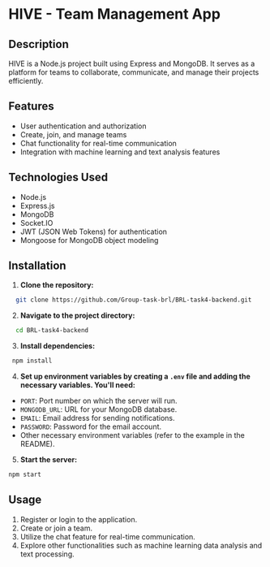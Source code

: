 # HIVE - Team Management App

## Description

HIVE is a Node.js project built using Express and MongoDB. It serves as a platform for teams to collaborate, communicate, and manage their projects efficiently.

## Features

- User authentication and authorization
- Create, join, and manage teams
- Chat functionality for real-time communication
- Integration with machine learning and text analysis features

## Technologies Used

- Node.js
- Express.js
- MongoDB
- Socket.IO
- JWT (JSON Web Tokens) for authentication
- Mongoose for MongoDB object modeling

## Installation

1. **Clone the repository:**

```bash
  git clone https://github.com/Group-task-brl/BRL-task4-backend.git
```

2. **Navigate to the project directory:**

```bash
  cd BRL-task4-backend
```

3. **Install dependencies:**

 ```bash
  npm install
```

4. **Set up environment variables by creating a `.env` file and adding the necessary variables. You'll need:**
- `PORT`: Port number on which the server will run.
- `MONGODB_URL`: URL for your MongoDB database.
- `EMAIL`: Email address for sending notifications.
- `PASSWORD`: Password for the email account.
- Other necessary environment variables (refer to the example in the README).

5. **Start the server:**

  ```bash
  npm start
```

## Usage

1. Register or login to the application.
2. Create or join a team.
3. Utilize the chat feature for real-time communication.
4. Explore other functionalities such as machine learning data analysis and text processing.